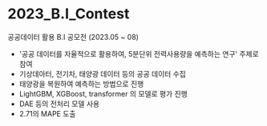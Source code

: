 # 2023_B.I_Contest

공공데이터 활용 B.I 공모전 (2023.05 ~ 08)
- '공공 데이터를 자율적으로 활용하여, 5분단위 전력사용량을 예측하는 연구' 주제로 참여
- 기상데아터, 전기차, 태양광 데이터 등의 공공 데이터 수집
- 태양광을 복원하여 예측하는 방법으로 진행
- LightGBM, XGBoost, transformer 의 모델로 평가 진행
- DAE 등의 전처리 모델 사용
- 2.71의 MAPE 도출
